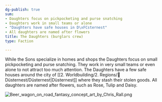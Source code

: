 ```yaml
---
dg-publish: true
sum:
- Daughters focus on pickpocketing and purse snatching
- Daughters work in small teams or alone
- "Daughters have safe houses in D\xFCsternest"
- All daughters are named after flowers
title: The Daughters (burglars crew)
type: Faction

---
```






While the Sons specialize in homes and shops the Daughters focus on small pickpocketing and purse snatching. They work in very small teams or even alone to not attract too much attention. The Daughters have a few safe houses around the city of [[2. Worldbuilding/2. Regions/🏰Düsternest/Düsternest\|Düsternest]] where they stash their stolen goods.
All daughters are named after flowers, such as Rose, Tulip and Daisy.

![Beer_wagon_on_road_fantasy_concept_art_by_Chris_Rall.png](/img/user/Pictures/Beer_wagon_on_road_fantasy_concept_art_by_Chris_Rall.png)